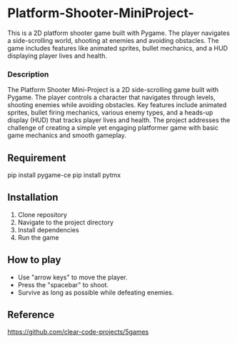 # Platform-Shooter-MiniProject-

This is a 2D platform shooter game built with Pygame. The player navigates a side-scrolling world, shooting at enemies and avoiding obstacles. The game includes features like animated sprites, bullet mechanics, and a HUD displaying player lives and health.

### Description 
The Platform Shooter Mini-Project is a 2D side-scrolling game built with Pygame. The player controls a character that navigates through levels, shooting enemies while avoiding obstacles. Key features include animated sprites, bullet firing mechanics, various enemy types, and a heads-up display (HUD) that tracks player lives and health. The project addresses the challenge of creating a simple yet engaging platformer game with basic game mechanics and smooth gameplay.

## Requirement 
pip install pygame-ce
pip install pytmx 

## Installation 
1. Clone repository 
2. Navigate to the project directory 
3. Install dependencies 
4. Run the game 

## How to play 

- Use "arrow keys" to move the player.
- Press the "spacebar" to shoot.
- Survive as long as possible while defeating enemies.

## Reference 
https://github.com/clear-code-projects/5games



